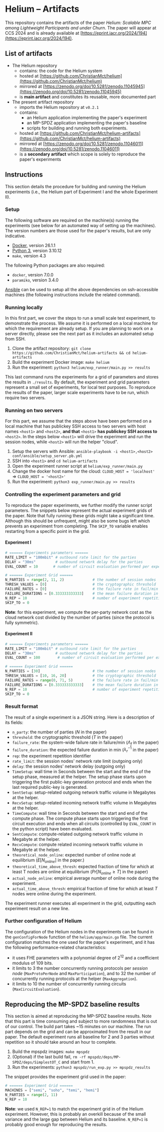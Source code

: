 # Helium – Artifacts 

This repository contains the artifacts of the paper _Helium: Scalable MPC among Lightweight Participants and under Churn_. The paper will appear at CCS 2024 and is already available at [https://eprint.iacr.org/2024/194](https://eprint.iacr.org/2024/194).

## List of artifacts
- The Helium repository
    - contains: the code for the Helium system 
    - hosted at [https://github.com/ChristianMct/helium](https://github.com/ChristianMct/helium)
    - mirrored at [https://zenodo.org/doi/10.5281/zenodo.11045945](https://zenodo.org/doi/10.5281/zenodo.11045945)
    - is **main artifact** and constitutes its reusable, more documented part
- The present artifact repository
    - imports the Helium repository at `v0.2.1`
    - contains:
        - an Helium application implementing the paper's experiment
        - an MP-SPDZ application implementing the paper's baseline
        - scripts for building and running both experiments.
    - hosted at [https://github.com/ChristianMct/helium-artifacts](https://github.com/ChristianMct/helium-artifacts)
    - mirrored at [https://zenodo.org/doi/10.5281/zenodo.11046011](https://zenodo.org/doi/10.5281/zenodo.11046011)
    - is a **secondary artifact** which scope is solely to reproduce the paper's experiments

## Instructions
This section details the procedure for building and running the Helium experiments (i.e., the Helium part of Experiment I
and the whole Experiment II).

### Setup
The following software are required on the machine(s) running the experiments (see below for an automated way of setting up the machines). 
The version numbers are those used for the paper's results, but are only indicative.
 - [Docker](https://docs.docker.com/get-docker/), version 26.1.1
 - [Python 3](https://www.python.org/downloads/), version 3.10.12
 - `make`, version 4.3

The following Python packages are also required:
 - `docker`, version 7.0.0
 - `paramiko`, version 3.4.0

 [Ansible](https://docs.ansible.com/ansible/latest/installation_guide/intro_installation.html) can be used to setup all the above dependencies on ssh-accessible machines (the following instructions include the related command).

### Running locally
In this first part, we cover the steps to run a small scale test experiment, to demonstrate the process.
We assume it is performed on a local machine for which the requirement are already setup. If you are planning 
to work on a server directly, please see the next part as it includes an automated setup from SSH.

1. Clone the artifact repository: `git clone https://github.com/ChristianMct/helium-artifacts && cd helium-artifacts`
2. Build the experiment Docker image: `make helium`
4. Run the experiment: `python3 helium/exp_runner/main.py >> results`

This last command runs the experiments for a grid of parameters and stores the results in `./results`. 
By default, the experiment and grid parameters represent a small set of experiments, for local test purposes.
To reproduce the results of the paper, larger scale experiments have to be run, which require two servers.

### Running on two servers
For this part, we assume that the steps above have been performed on a local machine that has publickey SSH access to two servers 
with host names `<host1>` and `<host2>`, **and that** `<host1>` **has publickey SSH access to** `<host2>`. In the steps below `<host1>` will drive 
the experiment and run the session nodes, while `<host2>` will run the helper "cloud". 

1. Setup the servers with Ansible: `ansible-playbook -i <host1>,<host2> conf/ansible/setup_server.pb.yml`
2. SSH into `<host1>` and `cd helium-artifacts`
3. Open the experiment runner script at `helium/exp_runner/main.py`
4. Change the docker host name for the cloud: `CLOUD_HOST = 'localhost'` => `CLOUD_HOST = '<host2>'`
5. Run the experiment: `python3 exp_runner/main.py >> results`

### Controlling the experiment parameters and grid
To reproduce the paper experiments, we further modify the runner script parameters. The snippets below represent the actual experiment grids
of the paper. Note that fully running these grids might take a significant time. Although this should be unfrequent, might also be some bugs 
left which prevents an experiment from completing. The `SKIP_TO` variable enables restarting from a specific point in the grid.

#### Experiment I
```python
# ====== Experiments parameters ======
RATE_LIMIT = "100mbit" # outbound rate limit for the parties
DELAY = "30ms"         # outbound network delay for the parties
EVAL_COUNT = 10       # number of circuit evaluation performed per experiment

# ====== Experiment Grid ======
N_PARTIES = range(2, 11, 2)             # the number of session nodes
THRESH_VALUES = [0]                     # the cryptographic threshold
FAILURE_RATES = [0]                     # the failure rate in fail/min
FAILURE_DURATIONS = [0.333333333333]    # the mean failure duration in min
N_REP = 10                              # number of experiment repetition
SKIP_TO = 0
```

**Note**: for this experiment, we compute the per-party network cost as the cloud network cost divided by the number of parties (since the 
protocol is fully symmetric).

#### Experiment II
```python
# ====== Experiments parameters ======
RATE_LIMIT = "100mbit" # outbound rate limit for the parties
DELAY = "30ms"         # outbound network delay for the parties
EVAL_COUNT = 100        # number of circuit evaluation performed per experiment

# ====== Experiment Grid ======
N_PARTIES = [30]                        # the number of session nodes
THRESH_VALUES = [10, 16, 20]            # the cryptographic threshold
FAILURE_RATES = range(0, 71, 5)         # the failure rate in fail/min
FAILURE_DURATIONS = [0.333333333333]    # the mean failure duration in min
N_REP = 10                              # number of experiment repetition
SKIP_TO = 0
```

### Result format
The result of a single experiment is a JSON string. Here is a description of its fields:
- `n_party`: the number of parties ($N$ in the paper)
- `threshold`: the cryptographic threshold ($T$ in the paper)
- `failure_rate`: the system-wide failure rate in failure/min ($\Lambda_f$ in the paper)
- `failure_duration`: the expected failure duration in min ($\lambda_r^{-1}$ in the paper)
- `rep`: the experiment repetition identifier
- `rate_limit`: the session nodes' network rate limit (outgoing only)
- `delay`: the session nodes' network delay (outgoing only)
- `TimeSetup`: wall time in Seconds between the start and the end of the setup phase, measured at the helper. The setup phase starts upon triggering the first public-key generation protocol and ends when the last required public-key is generated.
- `SentSetup`: setup-related outgoing network traffic volume in Megabytes at the helper. 
- `RecvSetup`: setup-related incoming network traffic volume in Megabytes at the helper.
- `TimeCompute`: wall time in Seconds between the start and end of the compute phase. The compute phase starts upon triggering the first circuit execution and ends when all circuits (controlled by `EVAL_COUNT` in the python script) have been evaluated.
- `SentCompute`: compute-related outgoing network traffic volume in Megabyte at the helper.
- `RecvCompute`: compute related incoming network traffic volume in Megabyte at the helper.
- `theoretical_node_online`: expected number of online node at equilibrium ($E[N_{online}]$ in the paper.) 
- `theoretical_time_above_thresh`: expected fraction of time for which at least T nodes are online at equilibrium ($Pr[N_{online} \geq T]$ in the paper) 
- `actual_node_online`: empirical average number of online node during the experiment.
- `actual_time_above_thresh`: empirical fraction of time for which at least $T$ nodes were online during the experiment.

The experiment runner executes all experiment in the grid, outputting each experiment result on a new line.

### Further configuration of Helium
The configuration of the Helium nodes in the experiments can be found in the `genConfigForNode` function of the `helium/app/main.go` file.
The current configuration matches the one used for the paper's experiment, and it has the following performance-related characteristics:
- it uses FHE parameters with a polynomial degree of $2^12$ and a coefficient modulus of 109 bits.
- it limits to 3 the number concurrently running protocols per *session node* (`MaxProtoPerNode` and `MaxParticipation`), and to 32 the number of concurrently running protocols at the helper (`MaxAggregation`).
- it limits to 10 the number of concurrently running circuits (`MaxCircuitEvaluation`).

## Reproducing the MP-SPDZ baseline results
This section is aimed at reproducing the MP-SPDZ baseline results. Note that this part is time consuming and subject to more randomness that
is out of our control. The build part takes ~15 minutes on our machine. The run part depends on the grid and can be approximated from the 
result in our paper. The default experiment runs all baseline for 2 and 3 parties without repetition so it should take around an hour to complete.

1. Build the mpspdz images: `make mpspdz`
2. (Optional) if the last build fail, `rm -rf mpspdz/deps/MP-SPDZ/deps/SimplestOT_C` and start from 1.
3. Run the experiments: `python3 mpspdz/run_exp.py >> mpspdz_results`

The snippet provides the experiment grid used in the paper:
```python
# ====== Experiment Grid ======
MACHINES = ["semi", "soho", "temi", "hemi"]
N_PARTIES = range(2, 11)
N_REP = 10
```
**Note**: we used `N_REP=1` to match the experiment grid in of the Helium experiment. However, this is probably an overkill because of the 
small variance and the large gap between Helium and its baseline. `N_REP=1` is probably good enough for reproducing the results.
